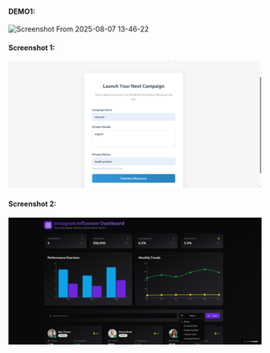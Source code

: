 #### DEMO1:
![Screenshot From 2025-08-07 13-46-22](https://github.com/slumio/Icy-platform/blob/main/demo1AI)
#### Screenshot 1:
![Screenshot From 2025-08-07 13-46-22](https://github.com/slumio/Icy-platform/blob/main/png2)
#### Screenshot 2:
![Screenshot From 2025-08-07 13-46-22](https://github.com/slumio/Icy-platform/blob/main/png1)







